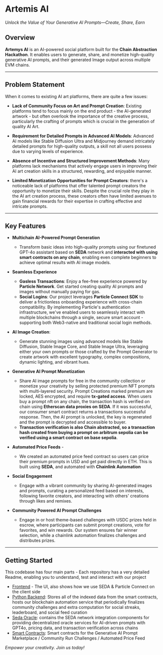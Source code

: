# Artemis AI

*Unlock the Value of Your Generative AI Prompts—Create, Share, Earn*

## Overview

**Artemys AI** is an AI-powered social platform built for the **Chain Abstraction Hackathon**. It enables users to generate, share, and monetize high-quality generative AI prompts, and their generated Image output across multiple EVM chains.

---

## Problem Statement
When it comes to existing AI art platforms, there are quite a few issues:

- **Lack of Community Focus on Art and Prompt Creation**: Existing platforms tend to focus mainly on the end product - the AI-generated artwork - but often overlook the importance of the creative process, particularly the crafting of prompts which is crucial in the generation of quality AI Art.

- **Requirement for Detailed Prompts in Advanced AI Models**: Advanced AI models like Stable Diffusion Ultra and Midjourney demand intricately detailed prompts for high-quality outputs, a skill not all users possess due to varying levels of experience.

- **Absence of Incentive and Structured Improvement Methods**: Many platforms lack mechanisms that actively engage users in improving their AI art creation skills in a structured, rewarding, and enjoyable manner.

- **Limited Monetization Opportunities for Prompt Creators**: there's a noticeable lack of platforms that offer talented prompt creators the opportunity to monetize their skills. Despite the crucial role they play in the AI art creation process, these creators often have limited avenues to gain financial rewards for their expertise in crafting effective and intricate prompts.

---

## Key Features
- **Multichain AI-Powered Prompt Generation**

  - Transform basic ideas into high-quality prompts using our finetuned GPT-4o assistant based on **SEDA** network and **interacted with using smart contracts on any chain**, enabling even complete beginners to achieve optimal results with AI image models.

- **Seamless Experience**

  - **Gasless Transactions**: Enjoy a fee-free experience powered by **Particle Network**. Get started creating quality AI prompts and images without manually paying for gas.
  - **Social Logins**: Our project leverages **Particle Connect SDK** to deliver a frictionless onboarding experience with cross-chain compatibility. By implementing Particle's authentication infrastructure, we've enabled users to seamlessly interact with multiple blockchains through a single, secure smart account - supporting both Web3-native and traditional social login methods.
    
- **AI Image Creation**: 

  - Generate stunning images using advanced models like Stable Diffusion, Stable Image Core, and Stable Image Ultra, leveraging either your own prompts or those crafted by the Prompt Generator to create artwork with excellent typography, complex compositions, dynamic lighting, and vibrant hues.

- **Generative AI Prompt Monetization**

   - Share AI image prompts for free in the community collection or monetize your creativity by selling protected premium NFT prompts with multi-layered security. Prompt Creations marked premium are locked, AES encrypted, and require **tx-gated access**. When users buy a prompt nft on any chain, the transaction hash is verified on chain using **Etherscan data proxies on** **SEDA**. If it was successful, our consumer smart contract returns a transactions successful response. Then, the AI prompt is unlocked, the key is regenerated and the prompt is decrypted and accessible to buyer.
   - **Transaction verification is also Chain abstracted, so a transaction hash created from buying a prompt on arbitrum sepolia can be verified using a smart contract on base sepolia**. 

- **Automated Price Feeds** - 
  - We created an automated price feed contract so users can price their premium prompts in USD and get paid directly in ETH. This is built using **SEDA**, and automated with **Chainlink Automation**

- **Social Engagement** 
  - Engage with a vibrant community by sharing AI-generated images and prompts, curating a personalized feed based on interests, following favorite creators, and interacting with others' creations through likes and remixes.

- **Community Powered AI Prompt Challenges**

   - Engage in or host theme-based challenges with USDC prizes held in escrow, where participants can submit prompt creations, vote for favorites, and win rewards. Our system ensures fair winner selection, while a chainlink automation finalizes challenges and distributes prizes.
      
---

## Getting Started
 This codebase has four main parts - Each repository has a very detailed Readme, enabling you to understand, test and interact with our project
  - [Frontend](https://github.com/Artemis-Multichain/frontend) - The UI, also shows how we use SEDA & Particle Connect on the client side
  - [Python Backend](https://github.com/Artemis-Multichain/backend): Stores all of the indexed data from the smart contracts, hosts our blockchain automation service that periodically finalizes community challenges and extra computation for social streaks, leaderboard, and social feed curation
  - [Seda Oracle](https://github.com/Artemis-Multichain/seda-oracle): contains the SEDA network integration components for providing decentralized oracle services for AI-driven prompts with GPT4o, pricing data, and transaction verification across chains
  - [Smart Contracts](https://github.com/Artemis-Multichain/evm-contracts): Smart contracts for the Generative AI Prompt Marketplace / Community Run Challenges / Automated Price Feed

*Empower your creativity. Join us today!*
